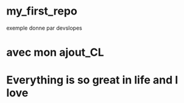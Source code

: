 # my_first_repo
exemple donne par devslopes
# avec mon ajout_CL
# Everything is so great in life and I love
